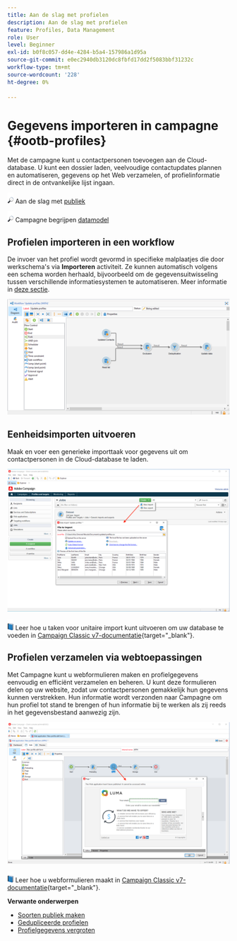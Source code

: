 ```yaml
---
title: Aan de slag met profielen
description: Aan de slag met profielen
feature: Profiles, Data Management
role: User
level: Beginner
exl-id: b0f8c057-dd4e-4284-b5a4-157986a1d95a
source-git-commit: e0ec2940db3120dc8fbfd17dd2f5083bbf31232c
workflow-type: tm+mt
source-wordcount: '228'
ht-degree: 0%

---
```


# Gegevens importeren in campagne {#ootb-profiles}

Met de campagne kunt u contactpersonen toevoegen aan de Cloud-database. U kunt een dossier laden, veelvoudige contactupdates plannen en automatiseren, gegevens op het Web verzamelen, of profielinformatie direct in de ontvankelijke lijst ingaan.

![](../assets/do-not-localize/glass.png) Aan de slag met [publiek](audiences.md)

![](../assets/do-not-localize/glass.png) Campagne begrijpen [datamodel](../dev/datamodel.md)

## Profielen importeren in een workflow

De invoer van het profiel wordt gevormd in specifieke malplaatjes die door werkschema&#39;s via **Importeren** activiteit. Ze kunnen automatisch volgens een schema worden herhaald, bijvoorbeeld om de gegevensuitwisseling tussen verschillende informatiesystemen te automatiseren. Meer informatie in [deze sectie](../../automation/workflow/recurring-import-workflow.md).

![](assets/import-wf.png)


## Eenheidsimporten uitvoeren

Maak en voer een generieke importtaak voor gegevens uit om contactpersonen in de Cloud-database te laden.

![](assets/new-import.png)

![](../assets/do-not-localize/book.png) Leer hoe u taken voor unitaire import kunt uitvoeren om uw database te voeden in [Campaign Classic v7-documentatie](https://experienceleague.adobe.com/docs/campaign-classic/using/getting-started/importing-and-exporting-data/generic-imports-exports/about-generic-imports-exports.html){target="_blank"}.

## Profielen verzamelen via webtoepassingen

Met Campagne kunt u webformulieren maken en profielgegevens eenvoudig en efficiënt verzamelen en beheren. U kunt deze formulieren delen op uw website, zodat uw contactpersonen gemakkelijk hun gegevens kunnen verstrekken. Hun informatie wordt verzonden naar Campagne om hun profiel tot stand te brengen of hun informatie bij te werken als zij reeds in het gegevensbestand aanwezig zijn.

![](assets/web-form-page.png)

![](../assets/do-not-localize/book.png) Leer hoe u webformulieren maakt in [Campaign Classic v7-documentatie](https://experienceleague.adobe.com/docs/campaign-classic/using/designing-content/web-forms/about-web-forms.html){target="_blank"}.

**Verwante onderwerpen**

* [Soorten publiek maken](audiences.md)
* [Gedupliceerde profielen](../../automation/workflow/deduplication-merge.md)
* [Profielgegevens vergroten](../../automation/workflow/enrich-data.md)
